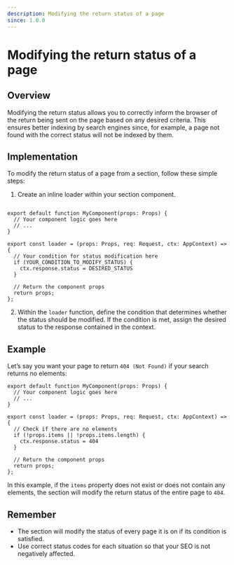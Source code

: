 ```yaml
---
description: Modifying the return status of a page
since: 1.0.0
---
```


# Modifying the return status of a page

## Overview

Modifying the return status allows you to correctly inform the browser of the return being sent on the page based on any desired criteria. This ensures better indexing by search engines since, for example, a page not found with the correct status will not be indexed by them.

## Implementation

To modify the return status of a page from a section, follow these simple steps:

1. Create an inline loader within your section component.

```tsx

export default function MyComponent(props: Props) {
  // Your component logic goes here
  // ...
}

export const loader = (props: Props, req: Request, ctx: AppContext) => {
  // Your condition for status modification here
  if (YOUR_CONDITION_TO_MODIFY_STATUS) {
    ctx.response.status = DESIRED_STATUS
  }

  // Return the component props
  return props;
};
```

2. Within the `loader` function, define the condition that determines whether the status should be modified. If the condition is met, assign the desired status to the response contained in the context.

## Example

Let’s say you want your page to return `404 (Not Found)` if your search returns no elements:

```tsx
export default function MyComponent(props: Props) {
  // Your component logic goes here
  // ...
}

export const loader = (props: Props, req: Request, ctx: AppContext) => {
  // Check if there are no elements
  if (!props.items || !props.items.length) {
    ctx.response.status = 404
  }

  // Return the component props
  return props;
};
```

In this example, if the `items` property does not exist or does not contain any elements, the section will modify the return status of the entire page to `404`.

## Remember

- The section will modify the status of every page it is on if its condition is satisfied.
- Use correct status codes for each situation so that your SEO is not negatively affected.